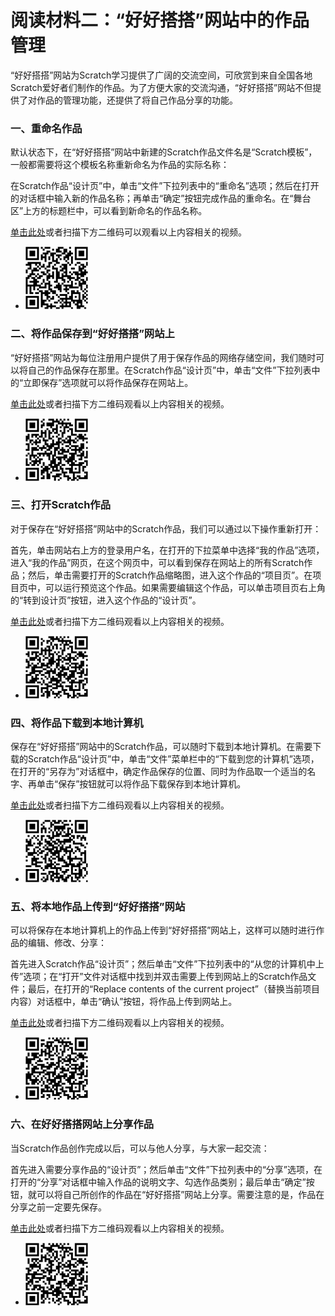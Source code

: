 # 阅读材料二：“好好搭搭”网站中的作品管理



“好好搭搭”网站为Scratch学习提供了广阔的交流空间，可欣赏到来自全国各地Scratch爱好者们制作的作品。为了方便大家的交流沟通，“好好搭搭”网站不但提供了对作品的管理功能，还提供了将自己作品分享的功能。



### 一、重命名作品

默认状态下，在“好好搭搭”网站中新建的Scratch作品文件名是“Scratch模板”，一般都需要将这个模板名称重新命名为作品的实际名称：

在Scratch作品“设计页”中，单击“文件”下拉列表中的“重命名”选项；然后在打开的对话框中输入新的作品名称；再单击“确定”按钮完成作品的重命名。在“舞台区”上方的标题栏中，可以看到新命名的作品名称。



[单击此处](http://haohaodada.com/video/a21201.php)或者扫描下方二维码可以观看以上内容相关的视频。

* ![](../../.gitbook/assets/a21201.png) 





### 二、将作品保存到“好好搭搭”网站上

“好好搭搭”网站为每位注册用户提供了用于保存作品的网络存储空间，我们随时可以将自己的作品保存在那里。在Scratch作品“设计页”中，单击“文件”下拉列表中的“立即保存”选项就可以将作品保存在网站上。



[单击此处](http://haohaodada.com/video/a21202.php)或者扫描下方二维码观看以上内容相关的视频。

* ![](../../.gitbook/assets/a21202.png) 





### 三、打开Scratch作品

对于保存在“好好搭搭”网站中的Scratch作品，我们可以通过以下操作重新打开：

首先，单击网站右上方的登录用户名，在打开的下拉菜单中选择“我的作品”选项，进入“我的作品”网页，在这个网页中，可以看到保存在网站上的所有Scratch作品；然后，单击需要打开的Scratch作品缩略图，进入这个作品的“项目页”。在项目页中，可以运行预览这个作品。如果需要编辑这个作品，可以单击项目页右上角的“转到设计页”按钮，进入这个作品的“设计页”。



[单击此处](http://haohaodada.com/video/a21203.php)或者扫描下方二维码观看以上内容相关的视频。

* ![](../../.gitbook/assets/a21203.png) 





### 四、将作品下载到本地计算机

保存在“好好搭搭”网站中的Scratch作品，可以随时下载到本地计算机。在需要下载的Scratch作品“设计页”中，单击“文件”菜单栏中的“下载到您的计算机”选项，在打开的“另存为”对话框中，确定作品保存的位置、同时为作品取一个适当的名字、再单击“保存”按钮就可以将作品下载保存到本地计算机。



[单击此处](http://haohaodada.com/video/a21204.php)或者扫描下方二维码观看以上内容相关的视频。

* ![](../../.gitbook/assets/a21204.png) 





### 五、将本地作品上传到“好好搭搭”网站

可以将保存在本地计算机上的作品上传到“好好搭搭”网站上，这样可以随时进行作品的编辑、修改、分享：

首先进入Scratch作品“设计页”；然后单击“文件”下拉列表中的“从您的计算机中上传”选项；在“打开”文件对话框中找到并双击需要上传到网站上的Scratch作品文件；最后，在打开的“Replace contents of the current project”（替换当前项目内容）对话框中，单击“确认”按钮，将作品上传到网站上。



[单击此处](http://haohaodada.com/video/a21205.php)或者扫描下方二维码观看以上内容相关的视频。

* ![](../../.gitbook/assets/a21205.png) 





### 六、在好好搭搭网站上分享作品

当Scratch作品创作完成以后，可以与他人分享，与大家一起交流：

首先进入需要分享作品的“设计页”；然后单击“文件”下拉列表中的“分享”选项，在打开的“分享”对话框中输入作品的说明文字、勾选作品类别；最后单击“确定”按钮，就可以将自己所创作的作品在“好好搭搭”网站上分享。需要注意的是，作品在分享之前一定要先保存。



[单击此处](http://haohaodada.com/video/a21206.php)或者扫描下方二维码观看以上内容相关的视频。

* ![](../../.gitbook/assets/a21206.png) 